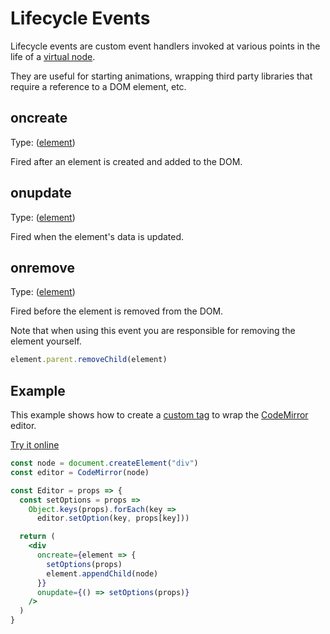 # Lifecycle Events

Lifecycle events are custom event handlers invoked at various points in the life of a [virtual node](/docs/core.md#virtual-nodes).

They are useful for starting animations, wrapping third party libraries that require a reference to a DOM element, etc.

## oncreate

Type: ([element](https://developer.mozilla.org/en-US/docs/Web/API/Element))

Fired after an element is created and added to the DOM.

## onupdate

Type: ([element](https://developer.mozilla.org/en-US/docs/Web/API/Element))

Fired when the element's data is updated.

## onremove

Type: ([element](https://developer.mozilla.org/en-US/docs/Web/API/Element))

Fired before the element is removed from the DOM.

Note that when using this event you are responsible for removing the element yourself.

```js
element.parent.removeChild(element)
```

## Example

This example shows how to create a [custom tag](/docs/custom-tags.md) to wrap the [CodeMirror](https://codemirror.net/) editor.

[Try it online](https://hyperapp-code-mirror.glitch.me)

```jsx
const node = document.createElement("div")
const editor = CodeMirror(node)

const Editor = props => {
  const setOptions = props =>
    Object.keys(props).forEach(key =>
      editor.setOption(key, props[key]))

  return (
    <div
      oncreate={element => {
        setOptions(props)
        element.appendChild(node)
      }}
      onupdate={() => setOptions(props)}
    />
  )
}
```


